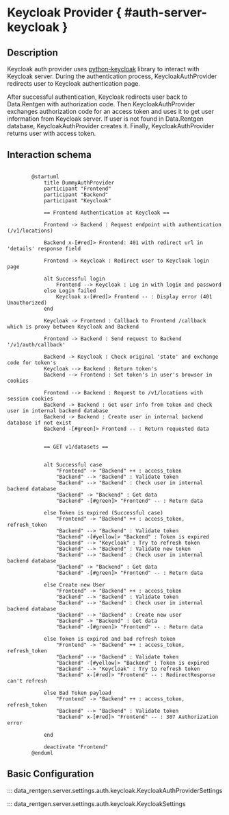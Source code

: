 # Keycloak Provider { #auth-server-keycloak }

## Description

Keycloak auth provider uses [python-keycloak](https://pypi.org/project/python-keycloak/) library to interact with Keycloak server. During the authentication process,
KeycloakAuthProvider redirects user to Keycloak authentication page.

After successful authentication, Keycloak redirects user back to Data.Rentgen with authorization code.
Then KeycloakAuthProvider exchanges authorization code for an access token and uses it to get user information from Keycloak server.
If user is not found in Data.Rentgen database, KeycloakAuthProvider creates it. Finally, KeycloakAuthProvider returns user with access token.

## Interaction schema

```plantuml title="Interaction schema"

        @startuml
            title DummyAuthProvider
            participant "Frontend"
            participant "Backend"
            participant "Keycloak"

            == Frontend Authentication at Keycloak ==

            Frontend -> Backend : Request endpoint with authentication (/v1/locations)

            Backend x-[#red]> Frontend: 401 with redirect url in 'details' response field

            Frontend -> Keycloak : Redirect user to Keycloak login page

            alt Successful login
                Frontend --> Keycloak : Log in with login and password
            else Login failed
                Keycloak x-[#red]> Frontend -- : Display error (401 Unauthorized)
            end

            Keycloak -> Frontend : Callback to Frontend /callback which is proxy between Keycloak and Backend

            Frontend -> Backend : Send request to Backend '/v1/auth/callback'

            Backend -> Keycloak : Check original 'state' and exchange code for token's
            Keycloak --> Backend : Return token's
            Backend --> Frontend : Set token's in user's browser in cookies

            Frontend --> Backend : Request to /v1/locations with session cookies
            Backend -> Backend : Get user info from token and check user in internal backend database
            Backend -> Backend : Create user in internal backend database if not exist
            Backend -[#green]> Frontend -- : Return requested data


            == GET v1/datasets ==


            alt Successful case
                "Frontend" -> "Backend" ++ : access_token
                "Backend" --> "Backend" : Validate token
                "Backend" --> "Backend" : Check user in internal backend database
                "Backend" -> "Backend" : Get data
                "Backend" -[#green]> "Frontend" -- : Return data

            else Token is expired (Successful case)
                "Frontend" -> "Backend" ++ : access_token, refresh_token
                "Backend" --> "Backend" : Validate token
                "Backend" -[#yellow]> "Backend" : Token is expired
                "Backend" --> "Keycloak" : Try to refresh token
                "Backend" --> "Backend" : Validate new token
                "Backend" --> "Backend" : Check user in internal backend database
                "Backend" -> "Backend" : Get data
                "Backend" -[#green]> "Frontend" -- : Return data

            else Create new User
                "Frontend" -> "Backend" ++ : access_token
                "Backend" --> "Backend" : Validate token
                "Backend" --> "Backend" : Check user in internal backend database
                "Backend" --> "Backend" : Create new user
                "Backend" -> "Backend" : Get data
                "Backend" -[#green]> "Frontend" -- : Return data

            else Token is expired and bad refresh token
                "Frontend" -> "Backend" ++ : access_token, refresh_token
                "Backend" --> "Backend" : Validate token
                "Backend" -[#yellow]> "Backend" : Token is expired
                "Backend" --> "Keycloak" : Try to refresh token
                "Backend" x-[#red]> "Frontend" -- : RedirectResponse can't refresh

            else Bad Token payload
                "Frontend" -> "Backend" ++ : access_token, refresh_token
                "Backend" --> "Backend" : Validate token
                "Backend" x-[#red]> "Frontend" -- : 307 Authorization error

            end

            deactivate "Frontend"
        @enduml

```

## Basic Configuration

::: data_rentgen.server.settings.auth.keycloak.KeycloakAuthProviderSettings

::: data_rentgen.server.settings.auth.keycloak.KeycloakSettings
